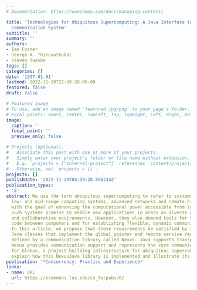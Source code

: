 ```yaml
---
# Documentation: https://wowchemy.com/docs/managing-content/

title: 'Technologies for Ubiquitous Supercomputing: A Java Interface to the Nexus
  Communication System'
subtitle: ''
summary: ''
authors:
- Ian Foster
- George K. Thiruvathukal
- Steven Tuecke
tags: []
categories: []
date: '1997-01-01'
lastmod: 2022-11-19T22:39:28-06:00
featured: false
draft: false

# Featured image
# To use, add an image named `featured.jpg/png` to your page's folder.
# Focal points: Smart, Center, TopLeft, Top, TopRight, Left, Right, BottomLeft, Bottom, BottomRight.
image:
  caption: ''
  focal_point: ''
  preview_only: false

# Projects (optional).
#   Associate this post with one or more of your projects.
#   Simply enter your project's folder or file name without extension.
#   E.g. `projects = ["internal-project"]` references `content/project/deep-learning/index.md`.
#   Otherwise, set `projects = []`.
projects: []
publishDate: '2022-11-20T04:39:28.598234Z'
publication_types:
- '2'
abstract: We use the term ubiquitous supercomputing to refer to systems that integrate
  low- and mid-range computing systems, advanced networks and remote high-end computers
  with the goal of enhancing the computational power accessible from local environments.
  Such systems promise to enable new applications in areas as diverse as smart instruments
  and collaborative environments. However, they also demand tools for transporting
  code between computers and for establishing flexible, dynamic communication structures.
  In this article, we propose that these requirements be satisfied by introducing
  Java classes that implement the global pointer and remote service request mechanisms
  defined by a communication library called Nexus. Java supports transportable code;
  Nexus provides communication support and represents the core communication framework
  for Globus, a project building infrastructure for ubiquitous supercomputing. We
  explain how this NexusJava library is implemented and illustrate its use with examples.
publication: '*Concurrency: Practice and Experience*'
links:
- name: URL
  url: https://ecommons.luc.edu/cs_facpubs/8/
---
```

